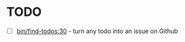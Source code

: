 # TODO

- [ ] [bin/find-todos:30]( https://github.com/chrisopedia/bash-utils/blob/master/bin/find-todos#L30) - turn any todo into an issue on Github
